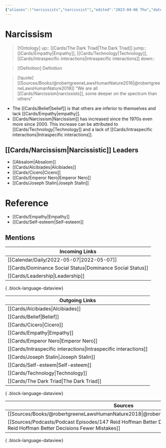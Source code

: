 ```yaml
---
{"aliases":["narcissists","narcissist"],"edited":"2023-04-06 Thu","date created":"2022-03-02 Wed","dg-publish":true,"permalink":"/cards/narcissism/","dgPassFrontmatter":true}
---
```


# Narcissism

> [!Ontology]
> up:: [[Cards/The Dark Triad\|The Dark Triad]]
> jump:: [[Cards/Empathy\|Empathy]], [[Cards/Technology\|Technology]], [[Cards/Intraspecific interactions\|Intraspecific interactions]]
> down:: 

> [!Definition] Definition

> [!quote] [[Sources/Books/@robertgreeneLawsHumanNature2018\|@robertgreeneLawsHumanNature2018]]
> “We are all [[Cards/Narcissism\|narcissists]], some deeper on the spectrum than others”

- The [[Cards/Belief\|belief]] is that others are inferior to themselves and lack [[Cards/Empathy\|empathy]].
- [[Cards/Narcissism\|Narcissism]] has increased since the 1970s even more since 2000. This increase can be attributed to [[Cards/Technology\|Technology]] and a lack of [[Cards/Intraspecific interactions\|Intraspecific interactions]]. 

## [[Cards/Narcissism\|Narcissistic]] Leaders

- [[Absalom\|Absalom]]
- [[Cards/Alcibiades\|Alcibiades]]
- [[Cards/Cicero\|Cicero]]
- [[Cards/Emperor Nero\|Emperor Nero]]
- [[Cards/Joseph Stalin\|Joseph Stalin]]

# Reference

- [[Cards/Empathy\|Empathy]]
- [[Cards/Self-esteem\|Self-esteem]]

## Mentions

| Incoming Links                                                |
| ------------------------------------------------------------- |
| [[Calendar/Daily/2022-05-07\|2022-05-07]]                  |
| [[Cards/Dominance Social Status\|Dominance Social Status]] |
| [[Cards/Leadership\|Leadership]]                           |

{ .block-language-dataview}

| Outgoing Links                                                      |
| ------------------------------------------------------------------- |
| [[Cards/Alcibiades\|Alcibiades]]                                 |
| [[Cards/Belief\|Belief]]                                         |
| [[Cards/Cicero\|Cicero]]                                         |
| [[Cards/Empathy\|Empathy]]                                       |
| [[Cards/Emperor Nero\|Emperor Nero]]                             |
| [[Cards/Intraspecific interactions\|Intraspecific interactions]] |
| [[Cards/Joseph Stalin\|Joseph Stalin]]                           |
| [[Cards/Self-esteem\|Self-esteem]]                               |
| [[Cards/Technology\|Technology]]                                 |
| [[Cards/The Dark Triad\|The Dark Triad]]                         |

{ .block-language-dataview}

| Sources                                                                                                                                         |
| ----------------------------------------------------------------------------------------------------------------------------------------------- |
| [[Sources/Books/@robertgreeneLawsHumanNature2018\|@robertgreeneLawsHumanNature2018]]                                                         |
| [[Sources/Podcasts/Podcast Episodes/147 Reid Hoffman  Better Decisions  Fewer Mistakes\|147 Reid Hoffman  Better Decisions  Fewer Mistakes]] |

{ .block-language-dataview}